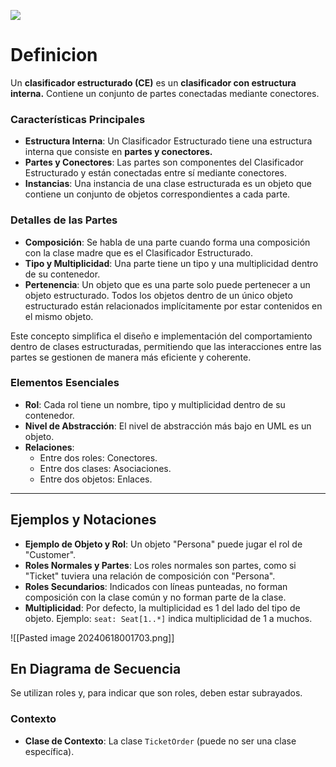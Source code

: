 
![](https://lh7-us.googleusercontent.com/docsz/AD_4nXcKiWIUZhzw9Cqln17GbpnVkEEvE4N2n3no49Ek2SxtMa6Hc_-ruFzjad4uf8eaZQsCarat-Ya6qArlPa3u2492kyNa0umdHWkjbxGjXEqVjvXggBkKVFqTpHUcyFHwFzZr9Nt1cb1arnhj9_jh7wEuhg0?key=VReuh94fGGpJZLGsXsGdUQ)

# Definicion

Un **clasificador estructurado (CE)** es un **clasificador con estructura interna.** Contiene un conjunto de partes conectadas mediante conectores.

### Características Principales

- **Estructura Interna**: Un Clasificador Estructurado tiene una estructura interna que consiste en **partes y conectores.**
- **Partes y Conectores**: Las partes son componentes del Clasificador Estructurado y están conectadas entre sí mediante conectores.
- **Instancias**: Una instancia de una clase estructurada es un objeto que contiene un conjunto de objetos correspondientes a cada parte.

### Detalles de las Partes

- **Composición**: Se habla de una parte cuando forma una composición con la clase madre que es el Clasificador Estructurado.
- **Tipo y Multiplicidad**: Una parte tiene un tipo y una multiplicidad dentro de su contenedor.
- **Pertenencia**: Un objeto que es una parte solo puede pertenecer a un objeto estructurado. Todos los objetos dentro de un único objeto estructurado están relacionados implícitamente por estar contenidos en el mismo objeto.

Este concepto simplifica el diseño e implementación del comportamiento dentro de clases estructuradas, permitiendo que las interacciones entre las partes se gestionen de manera más eficiente y coherente.
### Elementos Esenciales

- **Rol**: Cada rol tiene un nombre, tipo y multiplicidad dentro de su contenedor.
- **Nivel de Abstracción**: El nivel de abstracción más bajo en UML es un objeto.
- **Relaciones**:
  - Entre dos roles: Conectores.
  - Entre dos clases: Asociaciones.
  - Entre dos objetos: Enlaces.

---
## Ejemplos y Notaciones

- **Ejemplo de Objeto y Rol**: Un objeto "Persona" puede jugar el rol de "Customer".
- **Roles Normales y Partes**: Los roles normales son partes, como si "Ticket" tuviera una relación de composición con "Persona".
- **Roles Secundarios**: Indicados con líneas punteadas, no forman composición con la clase común y no forman parte de la clase.
- **Multiplicidad**: Por defecto, la multiplicidad es 1 del lado del tipo de objeto. Ejemplo: `seat: Seat[1..*]` indica multiplicidad de 1 a muchos.

![[Pasted image 20240618001703.png]]
## En Diagrama de Secuencia

Se utilizan roles y, para indicar que son roles, deben estar subrayados.

### Contexto

- **Clase de Contexto**: La clase `TicketOrder` (puede no ser una clase específica).






